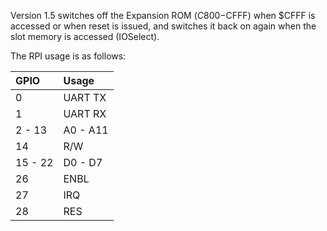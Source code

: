 Version 1.5 switches off the Expansion ROM ($C800-$CFFF) when $CFFF is accessed or when reset is issued, and switches it back on again when the slot memory is accessed (IOSelect).

The RPI usage is as follows:

| GPIO    | Usage     |
|:--------|:----------|
| 0       |  UART TX  |
| 1       |  UART RX  |
| 2 - 13  | A0 - A11  |
| 14      | R/W       |
| 15 - 22 | D0 - D7   |
| 26      | ENBL      |
| 27      | IRQ       |
| 28      | RES       |
